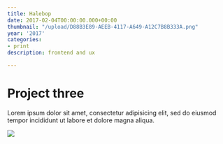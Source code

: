 ```yaml
---
title: Halebop
date: 2017-02-04T00:00:00.000+00:00
thumbnail: "/upload/D88B3E89-AEEB-4117-A649-A12C7B8B333A.png"
year: '2017'
categories:
- print
description: frontend and ux

---
```

# Project three

Lorem ipsum dolor sit amet, consectetur adipisicing elit, sed do eiusmod tempor incididunt ut labore et dolore magna aliqua.

![](/upload/6FA39AF0-C1CF-4227-AF6D-437C430CC04E.png)